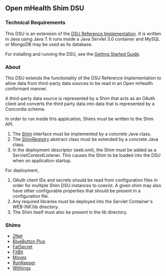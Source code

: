 ## Open mHealth Shim DSU

### Technical Requirements

This DSU is an extension of the [DSU Reference Implementation](https://github.com/openmhealth/developer). It is written in Java using Java 7. It runs inside a Java Servlet 3.0 container and MySQL or MongoDB may be used as its database.

For installing and running the DSU, see the [Getting Started Guide](https://github.com/openmhealth/developer/wiki/DSU-Reference-Implementation:-Getting-Started).


### About

This DSU extends the functionality of the DSU Reference Implementation to allow data from third-party data sources to be read in an Open mHealth conformant manner. 

A third-party data source is represented by a Shim that acts as an OAuth client and converts the third party data into data that is represented by a Concordia schema.

In order to run inside this application, Shims must be written to the Shim API.

1. The [Shim](https://github.com/openmhealth/shim/blob/master/dsu/src/org/openmhealth/shim/Shim.java) interface must be implemented by a concrete Java class.
2. The [ShimRegistry](https://github.com/openmhealth/shim/blob/master/dsu/src/org/openmhealth/shim/ShimRegistry.java) abstract class must be extended by a concrete Java class. 
3. In the deployment descriptor (web.xml), the Shim must be added as a ServletContextListener. This causes the Shim to be loaded into the DSU when on application startup.
 
For deployment,

1. OAuth client IDs and secrets should be read from configuration files in order for multiple Shim DSU instances to coexist. A given shim may also have other configurable properties that should be present in a configuration file.
2. Any required libraries must be deployed into the Servlet Container's WEB-INF/lib directory.
3. The Shim itself must also be present in the lib directory.

### Shims

* [2Net](https://github.com/openmhealth/omh-shim-2net)
* [BlueButton Plus](https://github.com/openmhealth/omh-shim-blue_button_plus)
* [FatSecret](https://github.com/openmhealth/omh-shim-fatsecret)
* [FitBit](https://github.com/openmhealth/omh-shim-fit_bit)
* [Moves](https://github.com/openmhealth/omh-shim-moves)
* [RunKeeper](https://github.com/openmhealth/omh-shim-run_keeper)
* [Withings](https://github.com/openmhealth/omh-shim-withings)

